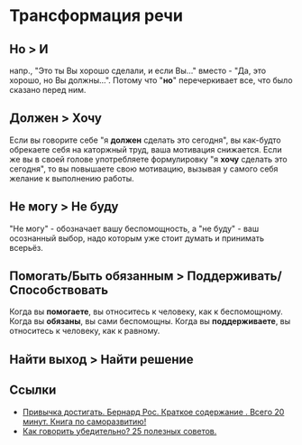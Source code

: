 # Трансформация речи

## Но &gt; И

напр., "Это ты Вы хорошо сделали, и если Вы..." вместо - "Да, это хорошо, но Вы должны...". Потому что "**но**" перечеркивает все, что было сказано перед ним.

## Должен &gt; Хочу

Если вы говорите себе "я **должен** сделать это сегодня", вы как-будто обрекаете себя на каторжный труд, ваша мотивация снижается. Если же вы в своей голове употребляете формулировку "я **хочу** сделать это сегодня", то вы повышаете свою мотивацию, вызывая у самого себя желание к выполнению работы.

## Не могу &gt; Не буду

"Не могу" - обозначает вашу беспомощность, а "не буду" - ваш осознанный выбор, надо которым уже стоит думать и принимать всерьёз.

## Помогать/Быть обязанным &gt; Поддерживать/Способствовать

Когда вы **помогаете**, вы относитесь к человеку, как к беспомощному. Когда вы **обязаны**, вы сами беспомощны. Когда вы **поддерживаете**, вы относитесь к человеку, как к равному.

## Найти выход &gt; Найти решение

## Ссылки

* [Привычка достигать. Бернард Рос. Краткое содержание . Всего 20 минут. Книга по саморазвитию!](https://youtu.be/QZlUEMzz8lI)
* [Как говорить убедительно? 25 полезных советов.](https://pikabu.ru/story/kak_govorit_ubeditelno_25_poleznyikh_sovetov_1236281)



